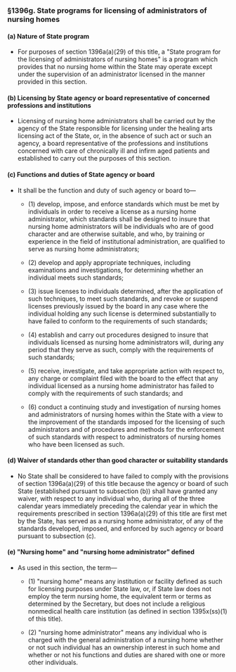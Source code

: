 ### §1396g. State programs for licensing of administrators of nursing homes
#### (a) Nature of State program
* For purposes of section 1396a(a)(29) of this title, a "State program for the licensing of administrators of nursing homes" is a program which provides that no nursing home within the State may operate except under the supervision of an administrator licensed in the manner provided in this section.

#### (b) Licensing by State agency or board representative of concerned professions and institutions
* Licensing of nursing home administrators shall be carried out by the agency of the State responsible for licensing under the healing arts licensing act of the State, or, in the absence of such act or such an agency, a board representative of the professions and institutions concerned with care of chronically ill and infirm aged patients and established to carry out the purposes of this section.

#### (c) Functions and duties of State agency or board
* It shall be the function and duty of such agency or board to—

  * (1) develop, impose, and enforce standards which must be met by individuals in order to receive a license as a nursing home administrator, which standards shall be designed to insure that nursing home administrators will be individuals who are of good character and are otherwise suitable, and who, by training or experience in the field of institutional administration, are qualified to serve as nursing home administrators;

  * (2) develop and apply appropriate techniques, including examinations and investigations, for determining whether an individual meets such standards;

  * (3) issue licenses to individuals determined, after the application of such techniques, to meet such standards, and revoke or suspend licenses previously issued by the board in any case where the individual holding any such license is determined substantially to have failed to conform to the requirements of such standards;

  * (4) establish and carry out procedures designed to insure that individuals licensed as nursing home administrators will, during any period that they serve as such, comply with the requirements of such standards;

  * (5) receive, investigate, and take appropriate action with respect to, any charge or complaint filed with the board to the effect that any individual licensed as a nursing home administrator has failed to comply with the requirements of such standards; and

  * (6) conduct a continuing study and investigation of nursing homes and administrators of nursing homes within the State with a view to the improvement of the standards imposed for the licensing of such administrators and of procedures and methods for the enforcement of such standards with respect to administrators of nursing homes who have been licensed as such.

#### (d) Waiver of standards other than good character or suitability standards
* No State shall be considered to have failed to comply with the provisions of section 1396a(a)(29) of this title because the agency or board of such State (established pursuant to subsection (b)) shall have granted any waiver, with respect to any individual who, during all of the three calendar years immediately preceding the calendar year in which the requirements prescribed in section 1396a(a)(29) of this title are first met by the State, has served as a nursing home administrator, of any of the standards developed, imposed, and enforced by such agency or board pursuant to subsection (c).

#### (e) "Nursing home" and "nursing home administrator" defined
* As used in this section, the term—

  * (1) "nursing home" means any institution or facility defined as such for licensing purposes under State law, or, if State law does not employ the term nursing home, the equivalent term or terms as determined by the Secretary, but does not include a religious nonmedical health care institution (as defined in section 1395x(ss)(1) of this title).

  * (2) "nursing home administrator" means any individual who is charged with the general administration of a nursing home whether or not such individual has an ownership interest in such home and whether or not his functions and duties are shared with one or more other individuals.